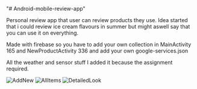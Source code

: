 "# Android-mobile-review-app" 

Personal review app that user can review products they use. Idea started that i could review ice cream flavours in summer but might aswell say that you can use it on everything.

Made with firebase so you have to add your own collection in
MainActivity 165
and
NewProductActivity 336
and add your own google-services.json

All the weather and sensor stuff I added it because the assignment required.





![AddNew](https://github.com/user-attachments/assets/c6df8321-5981-4b97-ab62-d516c4a27ce4)
![AllItems](https://github.com/user-attachments/assets/11abca2a-6334-4150-82da-9c50ea803d79)
![DetailedLook](https://github.com/user-attachments/assets/554c47cc-ebd9-438e-92f1-255aaa8615c9)
